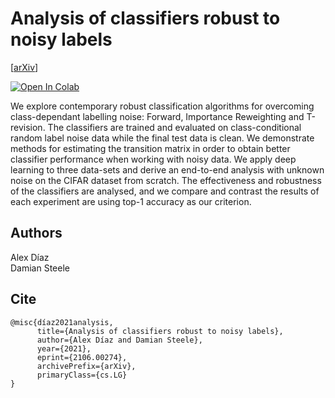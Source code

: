 # Analysis of classifiers robust to noisy labels

[[arXiv](https://arxiv.org/abs/2106.00274)]

[![Open In Colab](https://colab.research.google.com/assets/colab-badge.svg)](https://colab.research.google.com/drive/1jv1smzbxTI9vVtgZ962vpO2rMYb7Tx1G?usp=sharing)

We explore contemporary robust classification algorithms for overcoming class-dependant labelling noise: Forward, Importance Reweighting and T-revision. The classifiers are trained and evaluated on class-conditional random label noise data while the final test data is clean. We demonstrate methods for estimating the transition matrix in order to obtain better classifier performance when working with noisy data. We apply deep learning to three data-sets and derive an end-to-end analysis with unknown noise on the CIFAR dataset from scratch. The effectiveness and robustness of the classifiers are analysed, and we compare and contrast the results of each experiment are using top-1 accuracy as our criterion.

## Authors
Alex Díaz<br>
Damian Steele

## Cite
```
@misc{díaz2021analysis,
      title={Analysis of classifiers robust to noisy labels}, 
      author={Alex Díaz and Damian Steele},
      year={2021},
      eprint={2106.00274},
      archivePrefix={arXiv},
      primaryClass={cs.LG}
}
```
